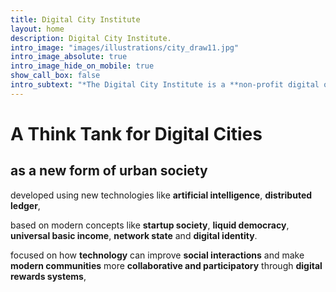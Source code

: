 ```yaml
---
title: Digital City Institute
layout: home
description: Digital City Institute.
intro_image: "images/illustrations/city_draw11.jpg"
intro_image_absolute: true
intro_image_hide_on_mobile: true
show_call_box: false
intro_subtext: "*The Digital City Institute is a **non-profit digital organization** that aims to **promote the development of digital cities** and to **support the creation of a digital society**."
---
```


# A Think Tank for Digital Cities

## as a new form of urban society 

developed using new technologies like **artificial intelligence**, **distributed ledger**,

based on modern concepts like **startup society**, **liquid democracy**, **universal basic income**, **network state** and **digital identity**.

focused on how **technology** can improve **social interactions** and make **modern communities** more **collaborative and participatory** through **digital rewards systems**,
